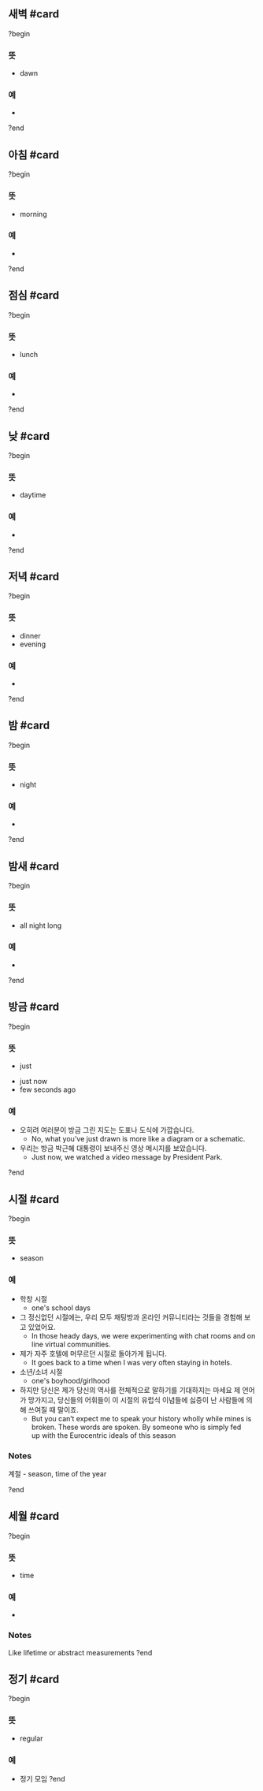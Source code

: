 ## 새벽 #card
?begin
### 뜻
- dawn
### 예
-
<!--SR:!2025-11-03,83,272-->
?end


## 아침 #card
?begin
### 뜻
- morning
### 예
-
<!--SR:!2026-01-07,86,278-->
?end


## 점심 #card
?begin
### 뜻
- lunch
### 예
-
<!--SR:!2026-07-20,287,290-->
?end


## 낮 #card
?begin
### 뜻
- daytime
### 예
-
<!--SR:!2025-11-24,106,292-->

?end



## 저녁 #card
?begin
### 뜻
- dinner
- evening
### 예
-
<!--SR:!2026-09-28,336,290-->
?end


## 밤 #card
?begin
### 뜻
- night
### 예
-
<!--SR:!2026-05-22,208,272-->
?end


## 밤새 #card
?begin
### 뜻
- all night long
### 예
-
<!--SR:!2025-11-05,85,272-->
?end


## 방금 #card
?begin
### 뜻
* just
- just now
- few seconds ago
### 예
- 오히려 여러분이 방금 그린 지도는 도표나 도식에 가깝습니다.
	- No, what you've just drawn is more like a diagram or a schematic.
- 우리는 방금 박근혜 대통령이 보내주신 영상 메시지를 보았습니다.
	- Just now, we watched a video message by President Park.
<!--SR:!2025-12-06,54,258-->
?end


## 시절 #card
?begin
### 뜻
- season
### 예
- 학창 시절
	- one's school days
- 그 정신없던 시절에는, 우리 모두 채팅방과 온라인 커뮤니티라는 것들을 경험해 보고 있었어요.
	- In those heady days, we were experimenting with chat rooms and online virtual communities.
- 제가 자주 호텔에 머무르던 시절로 돌아가게 됩니다.
	- It goes back to a time when I was very often staying in hotels.
- 소년/소녀 시절
	- one's boyhood/girlhood
- 하지만 당신은 제가 당신의 역사를 전체적으로 말하기를 기대하지는 마세요 제 언어가 망가지고, 당신들의 어휘들이 이 시절의 유럽식 이념들에 싫증이 난 사람들에 의해 쓰여질 때 말이죠.
	- But you can’t expect me to speak your history wholly while mines is broken. These words are spoken. By someone who is simply fed up with the Eurocentric ideals of this season
### Notes
계절 - season, time of the year
<!--SR:!2025-10-13,63,234-->
?end


## 세월 #card
?begin
### 뜻
- time
### 예
-
### Notes
Like lifetime or abstract measurements
?end

## 정기 #card
?begin
### 뜻
- regular
### 예
- 정기 모임
?end
